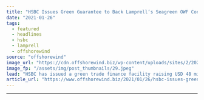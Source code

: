 ```yaml
---
title: "HSBC Issues Green Guarantee to Back Lamprell’s Seagreen OWF Contract"
date: "2021-01-26"
tags: 
  - featured
  - headlines
  - hsbc
  - lamprell
  - offshorewind
source: "offshorewind"
image_url: "https://cdn.offshorewind.biz/wp-content/uploads/sites/2/2021/01/26090013/Lamprell_.jpeg"
image_fp: "/assets/img/post_thumbnails/29.jpeg"
lead: "HSBC has issued a green trade finance facility raising USD 48 million (around EUR"
article_url: "https://www.offshorewind.biz/2021/01/26/hsbc-issues-green-guarantee-to-back-lamprells-seagreen-owf-contract/"
---
```


---
